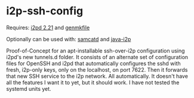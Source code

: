 # i2p-ssh-config

Requires: [i2pd 2.21](https://github.com/purplei2p/i2pd/) and [genmkfile](https://github.com/whonix/genmkfile/)

Optionally can be used with: [samcatd](https://github.com/eyedeekay/sam-forwarder) and [java-i2p](https://geti2p.net)

Proof-of-Concept for an apt-installable ssh-over-i2p configuration using i2pd's
new tunnels.d folder. It consists of an alternate set of configuration files for
OpenSSH and i2pd that automatically configures the sshd with fresh, i2p-only
keys, only on the localhost, on port 7622. Then it forwards that new SSH service
to the i2p network. All automatically. It doesn't have all the features I want
it to yet, but it should work. I have not tested the systemd units yet.
